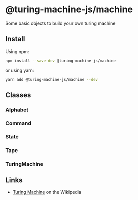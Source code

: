 # @turing-machine-js/machine
Some basic objects to build your own turing machine  

## Install

Using npm:

```sh
npm install --save-dev @turing-machine-js/machine
```

or using yarn:

```sh
yarn add @turing-machine-js/machine --dev
```

## Classes

### Alphabet

### Command

### State

### Tape

### TuringMachine

## Links

- [Turing Machine](https://en.wikipedia.org/wiki/Turing_machine) on the Wikipedia

